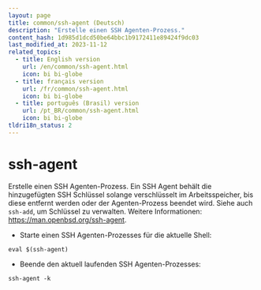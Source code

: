 ```yaml
---
layout: page
title: common/ssh-agent (Deutsch)
description: "Erstelle einen SSH Agenten-Prozess."
content_hash: 1d985d1dcd50be64bbc1b9172411e89424f9dc03
last_modified_at: 2023-11-12
related_topics:
  - title: English version
    url: /en/common/ssh-agent.html
    icon: bi bi-globe
  - title: français version
    url: /fr/common/ssh-agent.html
    icon: bi bi-globe
  - title: português (Brasil) version
    url: /pt_BR/common/ssh-agent.html
    icon: bi bi-globe
tldri18n_status: 2
---
```

# ssh-agent

Erstelle einen SSH Agenten-Prozess.
Ein SSH Agent behält die hinzugefügten SSH Schlüssel solange verschlüsselt im Arbeitsspeicher, bis diese entfernt werden oder der Agenten-Prozess beendet wird.
Siehe auch `ssh-add`, um Schlüssel zu verwalten.
Weitere Informationen: <https://man.openbsd.org/ssh-agent>.

- Starte einen SSH Agenten-Prozesses für die aktuelle Shell:

`eval $(ssh-agent)`

- Beende den aktuell laufenden SSH Agenten-Prozesses:

`ssh-agent -k`
